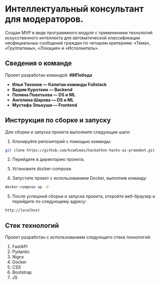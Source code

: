 # Интеллектуальный консультант для модераторов.

Создан MVP в виде программного модуля с применением технологий искусственного интеллекта для автоматической классификации неофициальных
сообщений граждан по четырем критериям: «Тема», «Группатемы», «Локация» и «Исполнитель».

## Сведения о команде

Проект разработан командой: **ИИПобеда**

- **Илья Тихонов — Капитан команды Fullstack**
- **Вадим Куроткин — Backend**
- **Полина Поветьева — DS и ML**
- **Ангелина Шарова — DS и ML**
- **Мустафа Элькуши — Frontend**


## Инструкция по сборке и запуску

Для сборки и запуска проекта выполните следующие шаги:

1. Клонируйте репозиторий с помощью команды:

```bash
git clone https://github.com/kvadimas/hackathon-hacks-ai-promobot.git
```

2. Перейдите в директорию проекта.
3. Установите docker-compose.

4. Запустите проект с использованием Docker, выполнив команду:
```bash
docker-compose up -d
```

5. После успешной сборки и запуска проекта, откройте веб-браузер и перейдите по следующему адресу:
```bash
http://localhost
```

## Стек технологий

Проект разработан с использованием следующего стека технологий:

1. FastAPI
2. Pydantic
3. Nignx
3. Docker
5. CSS
6. Bootstrap
7. JS
